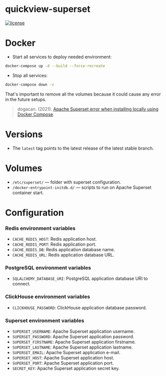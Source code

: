 # quickview-superset

[![license](https://img.shields.io/:license-Apache%202-blue.svg)](https://www.apache.org/licenses/LICENSE-2.0.txt)

# Docker

- Start all services to deploy needed environment:

```bash
docker-compose up -d --build --force-recreate
```

- Stop all services:

```bash
docker-compose down -v
```

That's important to remove all the volumes because it could cause any error in the future setups.
> dogacan. (2021). [Apache Superset error when installing locally using Docker Compose](https://stackoverflow.com/questions/68060234/apache-superset-error-when-installing-locally-using-docker-compose).

# Versions

- The `latest` tag points to the latest release of the latest stable branch.

# Volumes

- `/etc/superset/` — folder with superset configuration.
- `/docker-entrypoint-initdb.d/` — scripts to run on Apache Superset container start.

# Configuration

### Redis environment variables

- `CACHE_REDIS_HOST`: Redis application host.
- `CACHE_REDIS_PORT`: Redis application port.
- `CACHE_REDIS_DB`: Redis application database name.
- `CACHE_REDIS_URL`: Redis application database URL.

### PostgreSQL environment variables

- `SQLALCHEMY_DATABASE_URI`: PostgreSQL application database URI to connect.

### ClickHouse environment variables

- `CLICKHOUSE_PASSWORD`: ClickHouse application database password. 

### Superset environment variables

- `SUPERSET_USERNAME`: Apache Superset application username.
- `SUPERSET_PASSWORD`: Apache Superset application password.
- `SUPERSET_FIRSTNAME`: Apache Superset application firstname.
- `SUPERSET_LASTNAME`: Apache Superset application lastname.
- `SUPERSET_EMAIL`: Apache Superset application e-mail.
- `SUPERSET_HOST`: Apache Superset application host.
- `SUPERSET_PORT`: Apache Superset application port.
- `SECRET_KEY`: Apache Superset application secret key.
